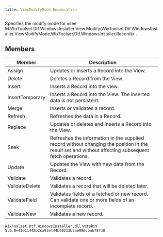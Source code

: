 ```yaml
---
title: ViewModifyMode Enumeration
---
```

Specifies the modify mode for «see M:WixToolset.Dtf.WindowsInstaller.View.Modify(WixToolset.Dtf.WindowsInstaller.ViewModifyMode,WixToolset.Dtf.WindowsInstaller.Record)» .
## Members
| Member | Description |
| ------ | ----------- |
| Assign | Updates or inserts a Record into the View. |
| Delete | Deletes a Record from the View. |
| Insert | Inserts a Record into the view. |
| InsertTemporary | Inserts a Record into the View. The inserted data is not persistent. |
| Merge | Inserts or validates a record. |
| Refresh | Refreshes the data in a Record. |
| Replace | Updates or deletes and inserts a Record into the View. |
| Seek | Refreshes the information in the supplied record without changing the position in the result set and without affecting subsequent fetch operations. |
| Update | Updates the View with new data from the Record. |
| Validate | Validates a record. |
| ValidateDelete | Validates a record that will be deleted later. |
| ValidateField | Validates fields of a fetched or new record. Can validate one or more fields of an incomplete record. |
| ValidateNew | Validates a new record. |
`WixToolset.Dtf.WindowsInstaller.dll` version `5.0.0+41e11442b2ca93e444b60213b5ae99dcbab787d8`
